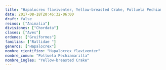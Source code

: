 ```yaml
---
title: "Hapalocrex flaviventer, Yellow-breasted Crake, Polluela Pechiamarilla"
date: 2017-08-18T20:46:32-06:00
draft: false
reinos: ["Animalia"]
divisiones: ["Chordata"]
clases: ["Aves"]
ordenes: ["Gruiformes"]
familias: ["Rallidae "]
generos: ["Hapalocrex"]
nombre_cientifico: "Hapalocrex flaviventer"
nombre_comun: "Polluela Pechiamarilla"
nombre_ingles: "Yellow-breasted Crake"
---
```

